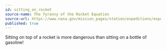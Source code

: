 ```yaml
---
id: sitting_on_rocket
source-name: The Tyranny of the Rocket Equation
source-url: https://www.nasa.gov/mission_pages/station/expeditions/expedition30/tryanny.html
published: true
---
```

Sitting on top of a rocket is more dangerous than sitting on a bottle of gasoline!
